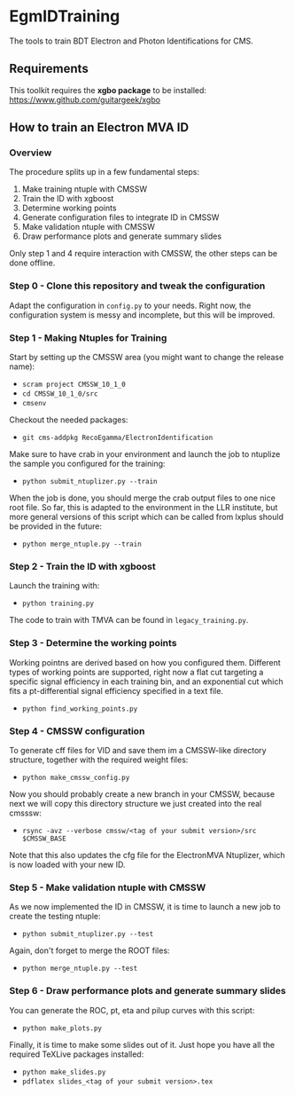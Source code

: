 # EgmIDTraining
The tools to train BDT Electron and Photon Identifications for CMS.

## Requirements

This toolkit requires the __xgbo package__ to be installed:
<https://www.github.com/guitargeek/xgbo>

## How to train an Electron MVA ID

### Overview

The procedure splits up in a few fundamental steps:

1. Make training ntuple with CMSSW
2. Train the ID with xgboost
3. Determine working points
4. Generate configuration files to integrate ID in CMSSW
5. Make validation ntuple with CMSSW
6. Draw performance plots and generate summary slides

Only step 1 and 4 require interaction with CMSSW, the other steps can be done offline.

### Step 0 - Clone this repository and tweak the configuration

Adapt the configuration in `config.py` to your needs. Right now, the configuration system is messy and incomplete, but this will be improved.

### Step 1 - Making Ntuples for Training

Start by setting up the CMSSW area (you might want to change the release name):

* `scram project CMSSW_10_1_0`
* `cd CMSSW_10_1_0/src`
* `cmsenv`

Checkout the needed packages:

* `git cms-addpkg RecoEgamma/ElectronIdentification`

Make sure to have crab in your environment and launch the job to ntuplize the sample you configured for the training:

* `python submit_ntuplizer.py --train`

When the job is done, you should merge the crab output files to one nice root file. So far, this is adapted to the environment in the LLR institute, but more general versions of this script which can be called from lxplus should be provided in the future:

* `python merge_ntuple.py --train`

### Step 2 - Train the ID with xgboost

Launch the training with:

* `python training.py`

The code to train with TMVA can be found in `legacy_training.py`.

### Step 3 - Determine the working points

Working pointns are derived based on how you configured them. Different types of working points are supported, right now a flat cut targeting a specific signal efficiency in each training bin, and an exponential cut which fits a pt-differential signal efficiency specified in a text file.

* `python find_working_points.py`

### Step 4 - CMSSW configuration

To generate cff files for VID and save them im a CMSSW-like directory structure, together with the required weight files:

* `python make_cmssw_config.py`

Now you should probably create a new branch in your CMSSW, because next we will copy this directory structure we just created into the real cmsssw:

* `rsync -avz --verbose cmssw/<tag of your submit version>/src $CMSSW_BASE`

Note that this also updates the cfg file for the ElectronMVA Ntuplizer, which is now loaded with your new ID.

### Step 5 - Make validation ntuple with CMSSW

As we now implemented the ID in CMSSW, it is time to launch a new job to create the testing ntuple:

* `python submit_ntuplizer.py --test`

Again, don't forget to merge the ROOT files:

* `python merge_ntuple.py --test`

### Step 6 - Draw performance plots and generate summary slides

You can generate the ROC, pt, eta and pilup curves with this script:

* `python make_plots.py`

Finally, it is time to make some slides out of it. Just hope you have all the required TeXLive packages installed:

* `python make_slides.py`
* `pdflatex slides_<tag of your submit version>.tex`
